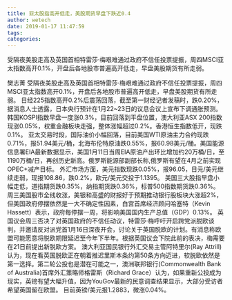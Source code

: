 ```yaml
---
title: 亚太股指高开低走，美股期货早盘下跌近0.4
author: wetech
date: 2019-01-17 11:47:59
tags: 
categories: 
---
```

受隔夜美股走高及英国首相特雷莎·梅艰难通过政府不信任投票提振，周四MSCI亚太指数高开0.1%，开盘后各地股市普遍高开低走，早盘美股期货有所走弱。
<!-- more -->
樊志菁
受隔夜美股走高及英国首相特雷莎·梅艰难通过政府不信任投票提振，周四MSCI亚太指数高开0.1%，开盘后各地股市普遍高开低走，早盘美股期货有所走弱。
日经225指数高开0.2%后震荡回落，截至第一财经记者发稿时，跌0.20%，据消息人士透露，日本央行预计在1月22~23日的议息会议上宣布下调通胀预测。韩国KOSPI指数早盘一度涨0.3%，目前回落到平盘位置，澳大利亚ASX 200指数现涨0.05%，权重金融板块走强，整体涨幅超过0.2%。香港恒生指数低开，现跌0.1%。
亚太交易时段，国际油价小幅回落，目前美国WTI原油主力合约现跌0.71%，报51.94美元/桶，北海布伦特原油跌0.55%，报60.98美元/桶。美国能源信息署EIA最新数据显示，美国1月11日当周EIA原油产出环比增加约20万桶/日，至1190万桶/日，再创历史新高。俄罗斯能源部副部长称,俄罗斯有望在4月之前实现OPEC+减产目标。
外汇市场方面，美元指数现跌0.05%，报96.05，日元/美元继续走弱，现报108.86，跌0.2%，欧元/美元交投于1.1395。
美国三大股指早盘小幅走低，道指期货跌0.35%，纳指期货跌0.36%，标普500指数期货跌0.36%。周三美国股市全线收涨，美银和高盛的财报好于预期推动银行股板块大涨超2%，但美国政府停摆依然是一大不确定性因素，白宫首席经济顾问哈塞特（Kevin Hassett）表示，政府每停摆一周，将影响美国国内生产总值（GDP）0.13%。
英国议会周三否决了对英国政府的不信任动议，特雷莎·梅呼吁开启跨党派脱欧谈判，并邀请反对派党首1月16日深夜开会，讨论关于英国脱欧的计划。有消息称欧盟可能愿意将脱欧期限延迟至今年下半年。根据英国议会下院此前的表决，梅需要在21日前提出新脱欧方案。
澳大利亚国民银行外汇交易主管阿特里尔(Ray Attrill)认为，现在看英国脱欧正在朝着推迟里斯本条约第50条方向迈进，软脱欧依然是第一选择。第二轮公投也是潜在可能之一，澳洲联邦银行(Commonwealth Bank of Australia)首席外汇策略师格雷斯（Richard Grace）认为，如果重新公投成为现实，英镑有望大幅升值，因为YouGov最新的民意调查结果显示，大部分受访者希望英国留在欧盟。
目前英镑/美元报1.2883，微涨0.04%。
 
 
